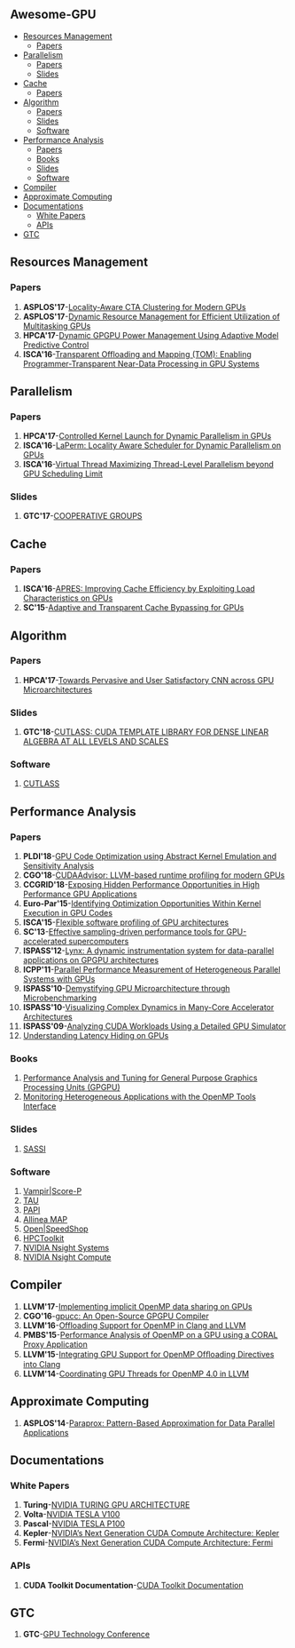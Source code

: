 Awesome-GPU
-----

 * [Resources Management](#resources-management)
    * [Papers](#papers)
 * [Parallelism](#parallelism)
    * [Papers](#papers-1)
    * [Slides](#slides)
 * [Cache](#cache)
    * [Papers](#papers-2)
 * [Algorithm](#algorithm)
    * [Papers](#papers-3)
    * [Slides](#slides-1)
    * [Software](#tools)
 * [Performance Analysis](#performance-analysis)
    * [Papers](#papers-4)
    * [Books](#books)
    * [Slides](#slides-2)
    * [Software](#software)
 * [Compiler](#compiler)
 * [Approximate Computing](#approximate-computing)
 * [Documentations](#documentations)
    * [White Papers](#white-papers)
    * [APIs](#apis)
 * [GTC](#gtc)

## Resources Management

### Papers

1. **ASPLOS'17**-[Locality-Aware CTA Clustering for Modern GPUs](http://dl.acm.org/citation.cfm?id=3037709)
2. **ASPLOS'17**-[Dynamic Resource Management for Efficient Utilization of Multitasking GPUs](http://dl.acm.org/citation.cfm?id=3037707)
4. **HPCA'17**-[Dynamic GPGPU Power Management Using Adaptive Model Predictive Control](http://ieeexplore.ieee.org/document/7920860/)
5. **ISCA'16**-[Transparent Offloading and Mapping (TOM): Enabling Programmer-Transparent Near-Data Processing in GPU Systems](http://ieeexplore.ieee.org/document/7551394/)

## Parallelism

### Papers


1. **HPCA'17**-[Controlled Kernel Launch for Dynamic Parallelism in GPUs](http://ieeexplore.ieee.org/document/7920863/)
2. **ISCA'16**-[LaPerm: Locality Aware Scheduler for Dynamic Parallelism on GPUs](http://ieeexplore.ieee.org/document/7551424/)
3. **ISCA'16**-[Virtual Thread Maximizing Thread-Level Parallelism beyond GPU Scheduling Limit](http://ieeexplore.ieee.org/document/7551426/)

### Slides

1. **GTC'17**-[COOPERATIVE GROUPS](http://on-demand.gputechconf.com/gtc/2017/presentation/s7622-Kyrylo-perelygin-robust-and-scalable-cuda.pdf)

## Cache

### Papers

1. **ISCA'16**-[APRES: Improving Cache Efficiency by Exploiting Load Characteristics on GPUs](http://ieeexplore.ieee.org/document/7551393/)
2. **SC'15**-[Adaptive and Transparent Cache Bypassing for GPUs](https://ieeexplore.ieee.org/document/7832791)

## Algorithm

### Papers

1. **HPCA'17**-[Towards Pervasive and User Satisfactory CNN across GPU Microarchitectures](http://ieeexplore.ieee.org/document/7920809/)

### Slides

1. **GTC'18**-[CUTLASS: CUDA TEMPLATE LIBRARY FOR DENSE LINEAR ALGEBRA AT ALL LEVELS AND SCALES](http://on-demand.gputechconf.com/gtc/2018/presentation/s8854-cutlass-software-primitives-for-dense-linear-algebra-at-all-levels-and-scales-within-cuda.pdf)

### Software

1. [CUTLASS](https://github.com/NVIDIA/cutlass)

## Performance Analysis

### Papers

1. **PLDI'18**-[GPU Code Optimization using Abstract Kernel Emulation and Sensitivity Analysis](https://dl.acm.org/citation.cfm?id=3192397)
2. **CGO'18**-[CUDAAdvisor: LLVM-based runtime profiling for modern GPUs](https://dl.acm.org/citation.cfm?id=3168831)
3. **CCGRID'18**-[Exposing Hidden Performance Opportunities in High Performance GPU Applications ](https://ieeexplore.ieee.org/document/8411034)
4. **Euro-Par'15**-[Identifying Optimization Opportunities Within Kernel Execution in GPU Codes](https://link.springer.com/chapter/10.1007/978-3-319-27308-2_16)
5. **ISCA'15**-[Flexible software profiling of GPU architectures](http://ieeexplore.ieee.org/document/7284065/)
6. **SC'13**-[Effective sampling-driven performance tools for GPU-accelerated supercomputers](https://dl.acm.org/citation.cfm?id=2503299)
7. **ISPASS'12**-[Lynx: A dynamic instrumentation system for data-parallel applications on GPGPU architectures ](https://ieeexplore.ieee.org/document/6189206)
8. **ICPP'11**-[Parallel Performance Measurement of Heterogeneous Parallel Systems with GPUs](https://dl.acm.org/citation.cfm?id=2066951)
9. **ISPASS'10**-[Demystifying GPU Microarchitecture through Microbenchmarking](http://ieeexplore.ieee.org/document/5452013/)
10. **ISPASS'10**-[Visualizing Complex Dynamics in Many-Core Accelerator Architectures](http://ieeexplore.ieee.org/document/5452029/)
11. **ISPASS'09**-[Analyzing CUDA Workloads Using a Detailed GPU Simulator](http://ieeexplore.ieee.org/abstract/document/4919648/)
12. [Understanding Latency Hiding on GPUs](https://www2.eecs.berkeley.edu/Pubs/TechRpts/2016/EECS-2016-143.html)

### Books

1. [Performance Analysis and Tuning for General Purpose Graphics Processing Units (GPGPU)](http://ieeexplore.ieee.org/xpl/articleDetails.jsp?arnumber=6812836&newsearch=true&queryText=Performance%20Analysis%20and%20Tuning%20for%20General%20Purpose%20Graphics%20Processing%20Units%2038%20.LB.GPGPU.RB.)
2. [Monitoring Heterogeneous Applications with the OpenMP Tools Interface](https://link.springer.com/chapter/10.1007/978-3-319-56702-0_3)

### Slides

1. [SASSI](https://github.com/NVlabs/SASSI/blob/master/doc/SASSI-Tutorial-Micro2015.pptx)

### Software

1. [Vampir|Score-P](http://www.vi-hps.org/projects/score-p/)
2. [TAU](https://www.cs.uoregon.edu/research/tau/home.php)
3. [PAPI](http://icl.utk.edu/papi/)
4. [Allinea MAP](https://www.allinea.com/products/map/)
5. [Open|SpeedShop](https://openspeedshop.org/)
6. [HPCToolkit](http://hpctoolkit.org/)
7. [NVIDIA Nsight Systems](https://developer.nvidia.com/nsight-systems)
8. [NVIDIA Nsight Compute](https://developer.nvidia.com/nsight-compute)

## Compiler

1. **LLVM'17**-[Implementing implicit OpenMP data sharing on GPUs](https://dl.acm.org/citation.cfm?id=3148189)
2. **CGO'16**-[gpucc: An Open-Source GPGPU Compiler](http://dl.acm.org/citation.cfm?id=2854041)
3. **LLVM'16**-[Offloading Support for OpenMP in Clang and LLVM](https://dl.acm.org/citation.cfm?id=3018870)
4. **PMBS'15**-[Performance Analysis of OpenMP on a GPU using a CORAL Proxy Application](https://dl.acm.org/citation.cfm?id=2832089)
5. **LLVM'15**-[Integrating GPU Support for OpenMP Ofﬂoading Directives into Clang](https://dl.acm.org/citation.cfm?id=2833161)
6. **LLVM'14**-[Coordinating GPU Threads for OpenMP 4.0 in LLVM](https://dl.acm.org/citation.cfm?id=2688364)

## Approximate Computing

1. **ASPLOS'14**-[Paraprox: Pattern-Based Approximation for Data Parallel Applications](https://dl.acm.org/citation.cfm?id=2541948)

## Documentations

### White Papers

1. **Turing**-[NVIDIA TURING GPU ARCHITECTURE](https://www.nvidia.com/en-us/design-visualization/technologies/turing-architecture/)
2. **Volta**-[NVIDIA TESLA V100](http://www.nvidia.com/object/volta-architecture-whitepaper.html)
3. **Pascal**-[NVIDIA TESLA P100](http://www.nvidia.com/object/gpu-architecture.html)
4. **Kepler**-[NVIDIA’s Next Generation CUDA Compute Architecture: Kepler](https://www.nvidia.com/content/PDF/kepler/NVIDIA-Kepler-GK110-Architecture-Whitepaper.pdf)
5. **Fermi**-[NVIDIA’s Next Generation CUDA Compute Architecture: Fermi](https://www.nvidia.com/content/PDF/fermi_white_papers/NVIDIA_Fermi_Compute_Architecture_Whitepaper.pdf)

### APIs

1. **CUDA Toolkit Documentation**-[CUDA Toolkit Documentation](http://docs.nvidia.com/cuda/)

## GTC

1. **GTC**-[GPU Technology Conference](https://www.nvidia.com/en-us/gtc/)
